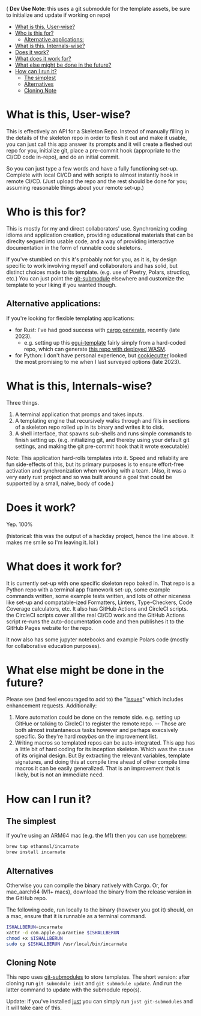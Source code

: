( **Dev Use Note**: this uses a git submodule for the template assets, be sure to initialize and update if working on repo)

<!--toc:start-->

- [What is this, User-wise?](#what-is-this-user-wise)
- [Who is this for?](#who-is-this-for)
  - [Alternative applications:](#alternative-applications)
- [What is this, Internals-wise?](#what-is-this-internals-wise)
- [Does it work?](#does-it-work)
- [What does it work for?](#what-does-it-work-for)
- [What else might be done in the future?](#what-else-might-be-done-in-the-future)
- [How can I run it?](#how-can-i-run-it)
  - [The simplest](#the-simplest)
  - [Alternatives](#alternatives)
  - [Cloning Note](#cloning-note)
  <!--toc:end-->

# What is this, User-wise?

This is effectively an API for a Skeleton Repo.
Instead of manually filling in the details of the skeleton repo in order to flesh it out and make it usable, you can just call this app answer its prompts and it will create a fleshed out repo for you, initialize git, place a pre-commit hook (appropriate to the CI/CD code in-repo), and do an initial commit.

So you can just type a few words and have a fully functioning set-up. Complete with local CI/CD and with scripts to almost instantly hook in remote CI/CD. (Just upload the repo and the rest should be done for you; assuming reasonable things about your remote set-up.)

# Who is this for?

This is mostly for my and direct collaborators' use.
Synchronizing coding idioms and application creation, providing educational materials that can be direclty segued into usable code, and a way of providing interactive documentation in the form of runnable code skeletons.

If you've stumbled on this it's probably not for you, as it is, by design specific to work involving myself and collaborators and has solid, but distinct choices made to its template. (e.g. use of Poetry, Polars, structlog, etc.) You can just point the [git-submodule](https://github.com/ethanmsl/incarnate/blob/master/.gitmodules) elsewhere and customize the template to your liking if you wanted though.

## Alternative applications:

If you're looking for flexible templating applications:

- for Rust: I've had good success with [cargo generate](https://github.com/cargo-generate/cargo-generate), recently (late 2023).
  - e.g. setting up this [egui-template](https://github.com/ethanmsl/cargo_generate_eframe_template) fairly simply from a hard-coded repo, which can generate [this repo with deployed WASM](https://github.com/ethanmsl/etest).
- for Python: I don't have personal experience, but [cookiecutter](https://github.com/cookiecutter/cookiecutter) looked the most promising to me when I last surveyed options (late 2023).

# What is this, Internals-wise?

Three things.

1. A terminal application that promps and takes inputs.
2. A templating engine that recursively walks through and fills in sections of a skeleton repo rolled up in its binary and writes it to disk.
3. A shell interface, that spawns sub-shells and runs simple commands to finish setting up. (e.g. initializing git, and thereby using your default git settings, and making the git pre-commit hook that it wrote executable)

Note: This application hard-rolls templates into it. Speed and reliablity are fun side-effects of this, but its primary purposes is to ensure effort-free activation and synchronization when working with a team. (Also, it was a very early rust project and so was built around a goal that could be supported by a small, naive, body of code.)

# Does it work?

Yep. 100%

(historical: this was the output of a hackday project, hence the line above. It makes me smile so I'm leaving it. lol )

# What does it work for?

It is currently set-up with one specific skeleton repo baked in.
That repo is a Python repo with a terminal app framework set-up, some example commands written, some example tests written, and lots of other niceness like set-up and compatable-ized Formatters, Linters, Type-Checkers, Code Coverage calculators, etc.
It also has GitHub Actions and CircleCI scripts. the CircleCI scripts cover all the real CI/CD work and the GitHub Actions script re-runs the auto-documentation code and then publishes it to the GitHub Pages website for the repo.

It now also has some jupyter notebooks and example Polars code (mostly for collaborative education purposes).

# What else might be done in the future?

Please see (and feel encouraged to add to) the "[Issues](<[url](https://github.com/ethanmsl/incarnate/issues)>)" which includes enhancement requests. Additionally:

1. More automation could be done on the remote side. e.g. setting up GitHue or talking to CircleCI to register the remote repo. -- Those are both almost instantaneous tasks however and perhaps execsively specific. So they're hard *maybe*s on the improvement list.
2. Writing macros so templated repos can be auto-integrated. This app has a little bit of hard coding for its inception skeleton. Which was the cause of its original design. But By extracting the relevant variables, template signatures, and doing this at compile time ahead of other compile time macros it can be easily generalized. That is an improvement that is likely, but is not an immediate need.

# How can I run it?

## The simplest

If you're using an ARM64 mac (e.g. the M1) then you can use [homebrew](<[url](https://brew.sh/)>):

```bash
brew tap ethanmsl/incarnate
brew install incarnate
```

## Alternatives

Otherwise you can compile the binary natively with Cargo.
Or, for mac_aarch64 (M1+ macs), download the binary from the release version in the GitHub repo.

The following code, run locally to the binary (however you got it) should, on a mac, ensure that it is runnable as a terminal command.

```bash
ISHALLBERUN=incarnate
xattr -d com.apple.quarantine $ISHALLBERUN
chmod +x $ISHALLBERUN
sudo cp $ISHALLBERUN /usr/local/bin/incarnate
```

## Cloning Note

This repo uses [git-submodules](https://git-scm.com/book/en/v2/Git-Tools-Submodules) to store templates. The short version: after cloning run `git submodule init` and `git submodule update`. And run the latter command to update with the submodule repo(s).

Update: if you've installed [just](https://github.com/casey/just?tab=readme-ov-file#packages) you can simply run `just git-submodules` and it will take care of this.
